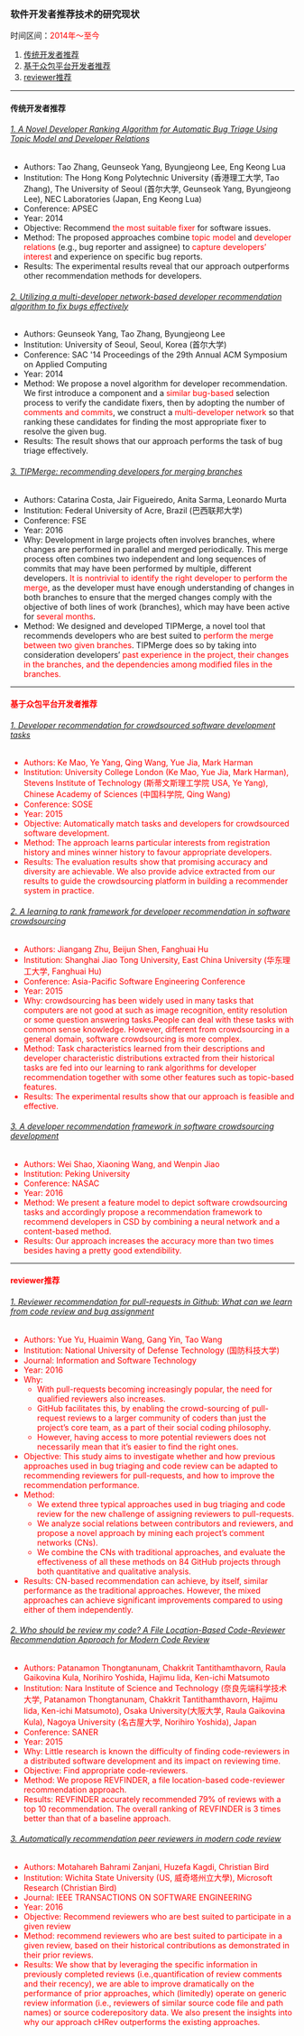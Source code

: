 ### 软件开发者推荐技术的研究现状
时间区间：<font color=red>2014年～至今</font>

1. [传统开发者推荐](#传统开发者推荐)
2. [基于众包平台开发者推荐](#基于众包平台开发者推荐)
3. [reviewer推荐](#reviewer推荐)

---


#### <span id = "传统开发者推荐">传统开发者推荐</span>
###### [1. A Novel Developer Ranking Algorithm for Automatic Bug Triage Using Topic Model and Developer Relations](http://ieeexplore.ieee.org/stamp/stamp.jsp?arnumber=7091314)
- Authors: Tao Zhang, Geunseok Yang, Byungjeong Lee, Eng Keong Lua
- Institution: The Hong Kong Polytechnic University (香港理工大学, Tao Zhang), The University of Seoul (首尔大学, Geunseok Yang, Byungjeong Lee), NEC Laboratories (Japan,  Eng Keong Lua)
- Conference: APSEC
- Year: 2014
- Objective: Recommend <font color=red>the most suitable fixer</font> for software issues.
- Method: The proposed approaches combine <font color=red>topic model</font> and <font color=red>developer relations</font> (e.g., bug reporter and assignee) to <font color=red>capture developers’ interest</font> and experience on specific bug reports.
- Results: The experimental results reveal that our approach outperforms other recommendation methods for developers.

###### [2. Utilizing a multi-developer network-based developer recommendation algorithm to fix bugs effectively](http://dl.acm.org/citation.cfm?id=2555008)
- Authors:  	Geunseok Yang, Tao Zhang,  	Byungjeong Lee
- Institution: University of Seoul, Seoul, Korea (首尔大学)
- Conference: SAC '14 Proceedings of the 29th Annual ACM Symposium on Applied Computing
- Year: 2014
- Method:  We propose a novel algorithm for developer recommendation. We first introduce a component and a <font color=red>similar bug-based</font> selection process to verify the candidate fixers, then by adopting the number of <font color=red>comments and commits</font>, we construct a <font color=red>multi-developer network</font> so that ranking these candidates for finding the most appropriate fixer to resolve the given bug.
- Results: The result shows that our approach performs the task of bug triage effectively.

###### [3. TIPMerge: recommending developers for merging branches](http://dl.acm.org/citation.cfm?id=2983936)
- Authors:  	Catarina Costa,  	Jair Figueiredo,  	Anita Sarma,  	Leonardo Murta
- Institution: Federal University of Acre, Brazil (巴西联邦大学)
- Conference: FSE
- Year: 2016
- Why: Development in large projects often involves branches, where changes are performed in parallel and merged periodically. This merge process often combines two independent and long sequences of commits that may have been performed by multiple, different developers. <font color=red>It is nontrivial to identify the right developer to perform the merge</font>, as the developer must have enough understanding of changes in both branches to ensure that the merged changes comply with the objective of both lines of work (branches), which may have been active for <font color=red>several months</font>.
- Method:  We designed and developed TIPMerge, a novel tool that recommends developers who are best suited to <font color=red>perform the merge between two given branches</font>. TIPMerge does so by taking into consideration developers’ <font color=red>past experience in the project, <font color=red>their changes in the branches</font>, and the <font color=red>dependencies among modified files in the branches</font>.


---
#### <span id = "基于众包平台开发者推荐">基于众包平台开发者推荐</span>
###### [1. Developer recommendation for crowdsourced software development tasks](http://ieeexplore.ieee.org/abstract/document/7133552/)
- Authors: Ke Mao, Ye Yang, Qing Wang, Yue Jia, Mark Harman
- Institution: University College London (Ke Mao, Yue Jia, Mark Harman), Stevens Institute of Technology (斯蒂文斯理工学院 USA, Ye Yang), Chinese Academy of Sciences (中国科学院,  Qing Wang)
- Conference: SOSE
- Year: 2015
- Objective: Automatically match tasks and developers for crowdsourced software development.
- Method: The approach learns particular interests from <font color=red>registration history</font> and mines <font color=red>winner history</font> to favour appropriate developers.
- Results: The evaluation results show that <font color=red>promising accuracy</font> and <font color=red>diversity</font> are achievable. We also <font color=red>provide advice</font> extracted from our results to guide the crowdsourcing platform in building a recommender system in practice.

###### [2. A learning to rank framework for developer recommendation in software crowdsourcing](http://ieeexplore.ieee.org/stamp/stamp.jsp?arnumber=7467312)
- Authors: Jiangang Zhu, Beijun Shen, Fanghuai Hu
- Institution: Shanghai Jiao Tong University, East China University (华东理工大学, Fanghuai Hu)
- Conference: Asia-Pacific Software Engineering Conference
- Year: 2015
- Why: crowdsourcing has been widely used in
many tasks that computers are not good at such as image
recognition, entity resolution or some question answering tasks.People can deal with these tasks with
common sense knowledge. However, <font color=red>different from crowdsourcing
in a general domain, software crowdsourcing is more complex</font>.
- Method: Task characteristics learned
from <font color=red>their descriptions</font> and developer characteristic distributions
extracted from <font color=red>their historical tasks</font> are fed into our learning
to rank algorithms for developer recommendation together with
some other features such as <font color=red>topic-based features</font>.
- Results: The experimental results
show that our approach is feasible and effective.

###### [3. A developer recommendation framework in software crowdsourcing development](http://download.springer.com/static/pdf/370/chp%253A10.1007%252F978-981-10-3482-4_11.pdf?originUrl=http%3A%2F%2Flink.springer.com%2Fchapter%2F10.1007%2F978-981-10-3482-4_11&token2=exp=1494503507~acl=%2Fstatic%2Fpdf%2F370%2Fchp%25253A10.1007%25252F978-981-10-3482-4_11.pdf%3ForiginUrl%3Dhttp%253A%252F%252Flink.springer.com%252Fchapter%252F10.1007%252F978-981-10-3482-4_11*~hmac=f1eead02d5ee0ab0de4b4eb035e77ef91e7c32ceadcd43f3f8e104181f4a78ba)
- Authors: Wei Shao, Xiaoning Wang, and Wenpin Jiao
- Institution: Peking University
- Conference: NASAC
- Year: 2016
- Method: We present a
feature model to depict software crowdsourcing tasks and accordingly propose a
recommendation framework to recommend developers in CSD by combining a
<font color=red>neural network</font> and a <font color=red>content-based method</font>.
- Results: Our approach <font color=red>increases the accuracy</font> more than two times besides
having a pretty <font color=red>good extendibility</font>.


---
#### <span id = "reviewer推荐">reviewer推荐</span>
###### [1. Reviewer recommendation for pull-requests in Github: What can we learn from code review and bug assignment](http://www.sciencedirect.com/science/article/pii/S0950584916000069)
- Authors: Yue Yu, Huaimin Wang, Gang Yin, Tao Wang  
- Institution: National University of Defense Technology (国防科技大学)
- Journal: Information and Software Technology
- Year: 2016
- Why:
  - With <font color=red>pull-requests</font> becoming increasingly popular, the need for <font color=red>qualified  reviewers</font> also increases.
  - GitHub facilitates this, by enabling the <font color=red>crowd-sourcing</font> of pull-request reviews to a larger community of coders than just the project’s core team, as a part of their social coding philosophy.
  - However, having access to more potential reviewers <font color=red>does not necessarily mean that it’s easier to find the right ones</font>.
- Objective: This study aims to investigate whether and how previous approaches used in bug triaging and <font color=red>code review can be adapted to recommending reviewers for pull-requests</font>, and how to <font color=red>improve the recommendation performance</font>.
- Method:
  - We extend three typical approaches used in bug triaging and code review for the new challenge of assigning reviewers to pull-requests.
  - We analyze <font color=red>social relations between contributors and reviewers</font>, and propose a novel approach by <font color=red>mining each project’s comment networks (CNs)</font>.
  - We combine the CNs with traditional approaches, and evaluate the effectiveness of all these methods on <font color=red>84 GitHub projects</font> through both quantitative and qualitative analysis.
- Results: CN-based recommendation can achieve, by itself, similar performance as the traditional approaches. However, <font color=red>the mixed approaches can achieve significant improvements</font> compared to using either of them independently.

###### [2. Who should be review my code? A File Location-Based Code-Reviewer Recommendation Approach for Modern Code Review](http://sel.ist.osaka-u.ac.jp/lab-db/betuzuri/archive/978/978.pdf)
- Authors: Patanamon Thongtanunam, Chakkrit Tantithamthavorn, Raula Gaikovina Kula, Norihiro Yoshida, Hajimu Iida, Ken-ichi Matsumoto  
- Institution: Nara Institute of Science and Technology (奈良先端科学技术大学, Patanamon Thongtanunam, Chakkrit Tantithamthavorn, Hajimu Iida, Ken-ichi Matsumoto), Osaka University(大阪大学, Raula Gaikovina Kula), Nagoya University (名古屋大学, Norihiro Yoshida), Japan
- Conference: SANER
- Year: 2015
- Why: Little research is known the difficulty of finding code-reviewers in a distributed software development and its impact on <font color=red>reviewing time</font>.
- Objective: Find appropriate code-reviewers.
- Method: We propose REVFINDER, a <font color=red>file location-based</font> code-reviewer recommendation approach.
- Results: REVFINDER accurately recommended <font color=red>79% of reviews with a top 10 recommendation</font>. The overall ranking of REVFINDER is <font color=red>3 times better</font> than that of a baseline approach.

###### [3. Automatically recommendation peer reviewers in  modern code review](http://ieeexplore.ieee.org/abstract/document/7328331/)
- Authors: Motahareh Bahrami Zanjani, Huzefa Kagdi, Christian Bird
- Institution:  Wichita State University (US, 威奇塔州立大學), Microsoft Research (Christian Bird)
- Journal: IEEE TRANSACTIONS ON SOFTWARE ENGINEERING
- Year: 2016
- Objective: Recommend reviewers who are best suited to participate in a given review
- Method: recommend reviewers who are best suited to participate in a given review, based on their <font color=red>historical contributions</font> as demonstrated in
their prior reviews.
- Results:  We show that by leveraging the specific information in
previously completed reviews (i.e.,quantification of review comments and their recency), we are able to improve dramatically on the
performance of prior approaches, which (limitedly) operate on <font color=red>generic review information (i.e., reviewers of similar source code file and
path names) or source coderepository data</font>. We also present the <font color=red>insights</font> into why our approach
cHRev
outperforms the existing
approaches.
